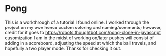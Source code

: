 # Pong
 This is a workthrough of a tutorial I found online. I worked through the project on my own hence custom coloring and naming/comments; however, credit for it goes to https://robots.thoughtbot.com/pong-clone-in-javascript cusomization I am in the midst of working on/later pushes will consist of adding in a scoreboard, adjusting the speed at which the ball travels, and hopefully a two player mode. Thanks for checking it out.
